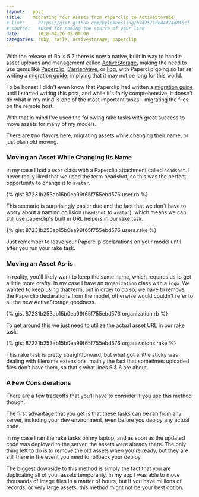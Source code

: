 ```yaml
---
layout:   post
title:    Migrating Your Assets from Paperclip to ActiveStorage
# link:     https://gist.github.com/kylekeesling/b7d2571de44f2ad8f5cf
# source:   #used for naming the source of your link
date:       2018-04-26 08:00:00
categories: ruby, rails, activestorage, paperclip
---
```


With the release of Rails 5.2 there is now a native, built in way to handle asset uploads and management called [ActiveStorage][activestorage], making the need to use gems like [Paperclip][paperclip], [Carrierwave][carrierwave], or [Fog][fog], with Paperclip going so far as writing a [migration guide][paperclip-migrate-issue]; implying that it may not be long for this world.

To be honest I didn't even know that Paperclip had written a [migration guide][paperclip-migrating] until I started writing this post, and while it's fairly comprehensive, it doesn't do what in my mind is one of the most important tasks - migrating the files on the remote host.

With that in mind I've used the following rake tasks with great success to move assets for many of my models.

There are two flavors here, migrating assets while changing their name, or just plain old moving.

### Moving an Asset While Changing Its Name

In my case I had a `User` class with a Paperclip attachment called `headshot`. I never really liked that we used the term headshot, so this was the perfect opportunity to change it to `avatar`.

{% gist 87231b253ab15b0ea99f65f755ebd576 user.rb %}

This scenario is surprisingly easier due and the fact that we don't have to worry about a naming collision (`headshot` to `avatar`), which means we can still use paperclip's built in URL helpers in our rake task.

{% gist 87231b253ab15b0ea99f65f755ebd576 users.rake %}

Just remember to leave your Paperclip declarations on your model until after you run your rake task.

### Moving an Asset As-is
In reality, you'll likely want to keep the same name, which requires us to get a little more crafty. In my case I have an `Organization` class with a `logo`. We wanted to keep using that term, but in order to do so, we have to remove the Paperclip declarations from the model, otherwise would couldn't refer to all the new ActiveStorage goodness.

{% gist 87231b253ab15b0ea99f65f755ebd576 organization.rb %}

To get around this we just need to utilize the actual asset URL in our rake task.

{% gist 87231b253ab15b0ea99f65f755ebd576 organizations.rake %}

This rake task is pretty straightforward, but what got a little sticky was dealing with filename extensions, mainly the fact that sometimes uploaded files don't have them, so that's what lines 5 & 6 are about.

### A Few Considerations

There are a few tradeoffs that you'll have to consider if you use this method though.

The first advantage that you get is that these tasks can be ran from any server, including your dev environment, even before you deploy any actual code.

In my case I ran the rake tasks on my laptop, and as soon as the updated code was deployed to the server, the assets were already there. The only thing left to do is to remove the old assets when you're ready, but they are still there in the event you need to rollback your deploy.

The biggest downside to this method is simply the fact that you are duplicating all of your assets temporarily. In my app I was able to move thousands of image files in a matter of hours, but if you have millions of records, or very large assets, this method might not be your best option.

[activestorage]: http://edgeguides.rubyonrails.org/active_storage_overview.html

[paperclip]: https://github.com/thoughtbot/paperclip/
[paperclip-migrate-issue]: https://github.com/thoughtbot/paperclip/pull/2568
[paperclip-migrating]: https://github.com/thoughtbot/paperclip/blob/master/MIGRATING.md

[fog]: https://github.com/fog/fog

[carrierwave]: https://github.com/carrierwaveuploader/carrierwave
